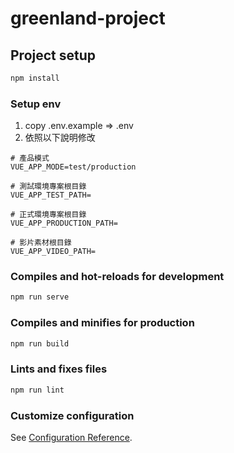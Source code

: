 # greenland-project

## Project setup

```bash
npm install
```

### Setup env

1. copy .env.example => .env
2. 依照以下說明修改

```env
# 產品模式
VUE_APP_MODE=test/production

# 測試環境專案根目錄
VUE_APP_TEST_PATH=

# 正式環境專案根目錄
VUE_APP_PRODUCTION_PATH=

# 影片素材根目錄
VUE_APP_VIDEO_PATH=
```

### Compiles and hot-reloads for development

```bash
npm run serve
```

### Compiles and minifies for production

```bash
npm run build
```

### Lints and fixes files

```bash
npm run lint
```

### Customize configuration

See [Configuration Reference](https://cli.vuejs.org/config/).
